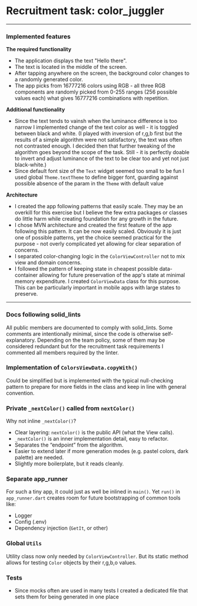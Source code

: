 # Recruitment task: color_juggler

---

### Implemented features

**The required functionality**

- The application displays the text "Hello there".
- The text is located in the middle of the screen.
- After tapping anywhere on the screen, the background color changes to a randomly generated color.
- The app picks from 16777216 colors using RGB - all three RGB components are randomly picked from
  0-255 ranges (256 possible values each) what gives 16777216 combinations with repetition.

**Additional functionality**

- Since the text tends to vainsh when the luminance difference is too narrow I implemented change of
  the text color as well - it is toggled between black and white. (I played with inversion of r,g,b
  first but the results of a simple algorithm were not satisfactory, the text was often not
  contrasted enough. I decided then that further tweaking of the algorithm goes beyond the scope of
  the task. Still - it is perfectly doable to invert and adjust luminance of the text to be clear
  too and yet not just black-white.)
- Since default font size of the `Text` widget seemed too small to be fun I used
  global `Theme.textTheme` to define bigger font, guarding against possible absence of the param in
  the `Theme` with default value

**Architecture**

- I created the app following patterns that easily scale. They may be an overkill for this exercise
  but I believe the few extra packages or classes do little harm while creating foundation for any
  growth in the future.
- I chose MVN architecture and created the first feature of the app following this pattern. It can
  be now easily scaled. Obviously it is just one of possible patterns, yet the choice seemed
  practical for the purpose - not overly complicated yet allowing for clear separation of concerns.
- I separated color-changing logic in the `ColorViewController` not to mix view and domain concerns.
- I followed the pattern of keeping state in cheapest possible data-container allowing for future
  preservation of the app's state at minimal memory expenditure. I created `ColorViewData` class for
  this purpose. This can be particularly important in mobile apps with large states to preserve.

---

### Docs following solid_lints

All public members are documented to comply with solid_lints. Some comments are intentionally
minimal, since the code is otherwise self-explanatory. Depending on the team policy, some of them
may be considered redundant but for the recruitment task requirements I commented all members
required by the linter.

### Implementation of `ColorsViewData.copyWith()`

Could be simplified but is implemented with the typical null-checking pattern to prepare for more
fields in the class and keep in line with general convention.

### Private `_nextColor()` called from `nextColor()`

Why not inline `_nextColor()`?

- Clear layering: `nextColor()` is the public API (what the View calls).
- `_nextColor()` is an inner implementation detail, easy to refactor.
- Separates the “endpoint” from the algorithm.
- Easier to extend later if more generation modes (e.g. pastel colors, dark palette) are needed.
- Slightly more boilerplate, but it reads cleanly.

### Separate app_runner

For such a tiny app, it could just as well be inlined in `main()`. Yet `run()` in `app_runner.dart`
creates room for future bootstrapping of common tools like:

- Logger
- Config (.env)
- Dependency injection (`GetIt`, or other)

### Global `Utils`

Utility class now only needed by `ColorViewController`. But its static method allows for testing
`Color` objects by their r,g,b,o values.

### Tests

- Since mocks often are used in many tests I created a dedicated file that sets them for being
  generated in one place